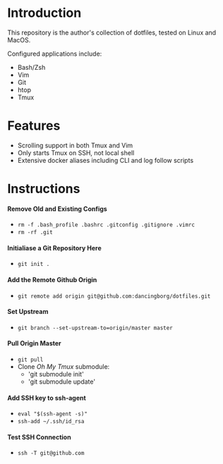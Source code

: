 # Introduction

This repository is the author's collection of dotfiles, tested on Linux and MacOS.

Configured applications include:
- Bash/Zsh
- Vim
- Git
- htop
- Tmux

# Features

- Scrolling support in both Tmux and Vim
- Only starts Tmux on SSH, not local shell
- Extensive docker aliases including CLI and log follow scripts

# Instructions

#### Remove Old and Existing Configs

- `rm -f .bash_profile .bashrc .gitconfig .gitignore .vimrc`
- `rm -rf .git`

#### Initialiase a Git Repository Here

- `git init .`

#### Add the Remote Github Origin

- `git remote add origin git@github.com:dancingborg/dotfiles.git`

#### Set Upstream

- `git branch --set-upstream-to=origin/master master`

#### Pull Origin Master

- `git pull`
- Clone *Oh My Tmux* submodule:
    - 'git submodule init'
    - 'git submodule update'

#### Add SSH key to ssh-agent

- `eval "$(ssh-agent -s)"`
- `ssh-add ~/.ssh/id_rsa`

#### Test SSH Connection

- `ssh -T git@github.com`
